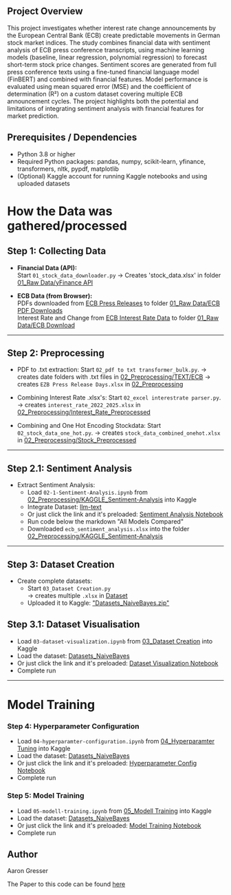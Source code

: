 ## Project Overview

This project investigates whether interest rate change announcements by the European Central Bank (ECB) create predictable movements in German stock market indices. The study combines financial data with sentiment analysis of ECB press conference transcripts, using machine learning models (baseline, linear regression, polynomial regression) to forecast short-term stock price changes. Sentiment scores are generated from full press conference texts using a fine-tuned financial language model (FinBERT) and combined with financial features. Model performance is evaluated using mean squared error (MSE) and the coefficient of determination (R²) on a custom dataset covering multiple ECB announcement cycles. The project highlights both the potential and limitations of integrating sentiment analysis with financial features for market prediction.

## Prerequisites / Dependencies

- Python 3.8 or higher
- Required Python packages:
    pandas, numpy, scikit-learn, yfinance, transformers, nltk, pypdf, matplotlib
- (Optional) Kaggle account for running Kaggle notebooks and using uploaded datasets







# How the Data was gathered/processed

## Step 1: Collecting Data

- **Financial Data (API):**  
  Start `01_stock_data_downloader.py`
   -> Creates  'stock_data.xlsx' in folder [01_Raw Data/yFinance API](01_Raw%20Data/yFinance%20API)

- **ECB Data (from Browser):**  
  PDFs downloaded from [ECB Press Releases](https://www.ecb.europa.eu/press/govcdec/mopo/html/index.en.html) to folder [01_Raw Data/ECB PDF Downloads](01_Raw%20Data/ECB%20PDF%20Downloads)  
  Interest Rate and Change from [ECB Interest Rate Data](https://data.ecb.europa.eu/data/datasets/FM/FM.B.U2.EUR.4F.KR.DFR.LEV) to folder [01_Raw Data/ECB Download](01_Raw%20Data/ECB%20Download)

---

## Step 2: Preprocessing



- PDF to .txt extraction: Start `02_pdf to txt transformer_bulk.py`.
  -> creates  date folders with .txt files in [02_Preprocessing/TEXT/ECB](02_Preprocessing/TEXT/ECB)
  -> creates  `EZB Press Release Days.xlsx` in [02_Preprocessing](02_Preprocessing)


- Combining Interest Rate .xlsx's: Start `02_excel interestrate parser.py`.  
  -> creates  `interest_rate_2022_2025.xlsx` in [02_Preprocessing/Interest_Rate_Preprocessed](02_Preprocessing/Interest_Rate_Preprocessed)


- Combining and One Hot Encoding Stockdata: Start `02_stock_data_one_hot.py`.
  -> creates  `stock_data_combined_onehot.xlsx` in [02_Preprocessing/Stock_Preprocessed](02_Preprocessing/Stock_Preprocessed)


---

## Step 2.1: Sentiment Analysis

- Extract Sentiment Analysis:
  - Load `02-1-Sentiment-Analysis.ipynb` from [02_Preprocessing/KAGGLE_Sentiment-Analysis](02_Preprocessing/KAGGLE_Sentiment-Analysis) into Kaggle  
  - Integrate Dataset: [llm-text](https://kaggle.com/datasets/7c259f2a2bfe3bc39138ff3856969397cd09f498515434bb2459e8b512711e2c)  
  - Or just click the link and it's preloaded: [Sentiment Analysis Notebook](https://www.kaggle.com/code/aarongresser/02-1-sentiment-analysis)  
  - Run code below the markdown "All Models Compared"  
  - Downloaded `ecb_sentiment_analysis.xlsx` into the folder [02_Preprocessing/KAGGLE_Sentiment-Analysis](02_Preprocessing/KAGGLE_Sentiment-Analysis)

---

## Step 3: Dataset Creation

- Create complete datasets:
  - Start `03_Dataset Creation.py`   
     -> creates multiple `.xlsx` in [Dataset](03_Dataset%20Creation/Datasets)  
  - Uploaded it to Kaggle: ["Datasets_NaiveBayes.zip"](https://kaggle.com/datasets/8b0f9663f57b56f070d7635f52d0f2629b0aa6f3a9678d3454d8355580490204)
 
## Step 3.1: Dataset Visualisation

- Load `03-dataset-visualization.ipynb` from [03_Dataset Creation](03_Dataset%20Creation) into Kaggle    
 - Load the dataset: [Datasets_NaiveBayes](https://kaggle.com/datasets/8b0f9663f57b56f070d7635f52d0f2629b0aa6f3a9678d3454d8355580490204)  
 - Or just click the link and it's preloaded: [Dataset Visualization Notebook](https://www.kaggle.com/code/aarongresser/03-dataset-visualization)
 - Complete run


---

# Model Training

### Step 4: Hyperparameter Configuration

- Load `04-hyperparamter-configuration.ipynb` from [04_Hyperparamter Tuning](04_Hyperparamter%20Tuning) into Kaggle  
- Load the dataset: [Datasets_NaiveBayes](https://kaggle.com/datasets/8b0f9663f57b56f070d7635f52d0f2629b0aa6f3a9678d3454d8355580490204)  
- Or just click the link and it's preloaded: [Hyperparameter Config Notebook](https://www.kaggle.com/code/aarongresser/04-hyperparamter-configuration)  
- Complete run

### Step 5: Model Training

- Load `05-modell-training.ipynb` from [05_Modell Training](05_Modell%20Training) into Kaggle  
- Load the dataset: [Datasets_NaiveBayes](https://kaggle.com/datasets/8b0f9663f57b56f070d7635f52d0f2629b0aa6f3a9678d3454d8355580490204)
- Or just click the link and it's preloaded: [Model Training Notebook](https://www.kaggle.com/code/aarongresser/05-modell-training)  
- Complete run


## Author

Aaron Gresser 

The Paper to this code can be found [here](Data%20Science%20in%20Practice.pdf)
